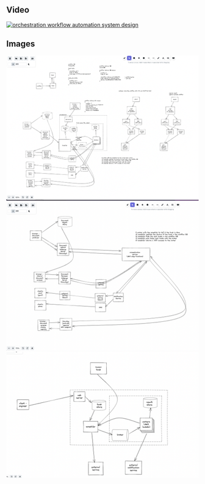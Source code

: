 

## Video

[![orchestration workflow automation system design](https://img.youtube.com/vi/mZl4AMIUdls/hqdefault.jpg)](https://www.youtube.com/watch?v=mZl4AMIUdls)


## Images

<img src="images/workflow-automation-screenshot-1.png" alt="orchestration workflow automation system design">

<img src="images/workflow-automation-screenshot-2.png" alt="orchestration workflow automation system design">

<img src="images/3_pic.png" alt="orchestration workflow automation system design">

